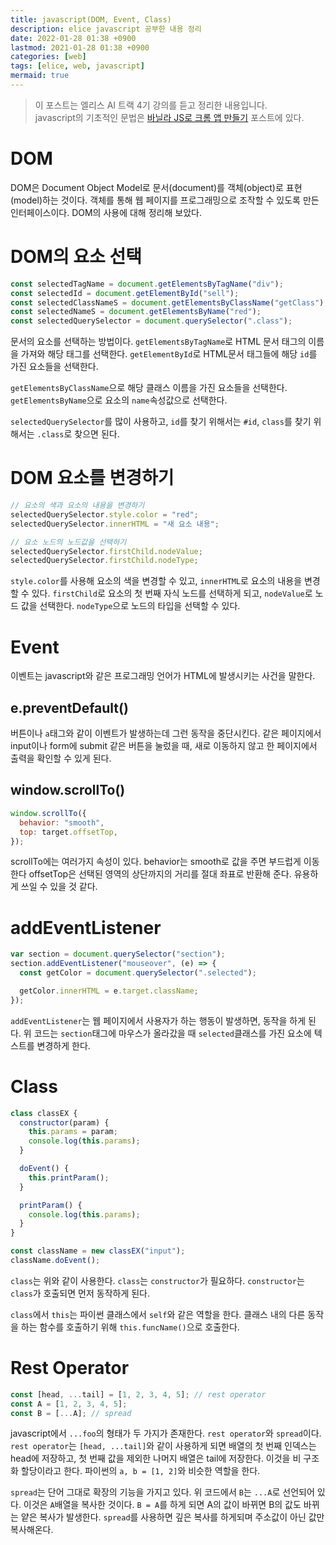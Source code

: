 ```yaml
---
title: javascript(DOM, Event, Class)
description: elice javascript 공부한 내용 정리
date: 2022-01-28 01:38 +0900
lastmod: 2021-01-28 01:38 +0900
categories: [web]
tags: [elice, web, javascript]
mermaid: true
---
```


> 이 포스트는 엘리스 AI 트랙 4기 강의를 듣고 정리한 내용입니다.  
> javascript의 기초적인 문법은 [바닐라 JS로 크롬 앱 만들기](https://s-wlii.github.io/posts/nomad_JS1/) 포스트에 있다.

# DOM

DOM은 Document Object Model로 문서(document)를 객체(object)로 표현(model)하는 것이다. 객체를 통해 웹 페이지를 프로그래밍으로 조작할 수 있도록 만든 인터페이스이다. DOM의 사용에 대해 정리해 보았다.

# DOM의 요소 선택

```jsx
const selectedTagName = document.getElementsByTagName("div");
const selectedId = document.getElementById("sell");
const selectedClassNameS = document.getElementsByClassName("getClass");
const selectedNameS = document.getElementsByName("red");
const selectedQuerySelector = document.querySelector(".class");
```

문서의 요소를 선택하는 방법이다. `getElementsByTagName`로 HTML 문서 태그의 이름을 가져와 해당 태그를 선택한다. `getElementById`로 HTML문서 태그들에 해당 `id`를 가진 요소들을 선택한다.

`getElementsByClassName`으로 해당 클래스 이름을 가진 요소들을 선택한다. `getElementsByName`으로 요소의 `name`속성값으로 선택한다.

`selectedQuerySelector`를 많이 사용하고, `id`를 찾기 위해서는 `#id`, `class`를 찾기 위해서는 `.class`로 찾으면 된다.

# DOM 요소를 변경하기

```jsx
// 요소의 색과 요소의 내용을 변경하기
selectedQuerySelector.style.color = "red";
selectedQuerySelector.innerHTML = "새 요소 내용";

// 요소 노드의 노드값을 선택하기
selectedQuerySelector.firstChild.nodeValue;
selectedQuerySelector.firstChild.nodeType;
```

`style.color`를 사용해 요소의 색을 변경할 수 있고, `innerHTML`로 요소의 내용을 변경할 수 있다. `firstChild`로 요소의 첫 번째 자식 노드를 선택하게 되고, `nodeValue`로 노드 값을 선택한다. `nodeType`으로 노드의 타입을 선택할 수 있다.

# Event

이벤트는 javascript와 같은 프로그래밍 언어가 HTML에 발생시키는 사건을 말한다.

## e.preventDefault()

버튼이나 `a`태그와 같이 이벤트가 발생하는데 그런 동작을 중단시킨다. 같은 페이지에서 input이나 form에 submit 같은 버튼을 눌렀을 때, 새로 이동하지 않고 한 페이지에서 출력을 확인할 수 있게 된다.

## window.scrollTo()

```jsx
window.scrollTo({
  behavior: "smooth",
  top: target.offsetTop,
});
```

scrollTo에는 여러가지 속성이 있다. behavior는 smooth로 값을 주면 부드럽게 이동한다 offsetTop은 선택된 영역의 상단까지의 거리를 절대 좌표로 반환해 준다. 유용하게 쓰일 수 있을 것 같다.

# addEventListener

```jsx
var section = document.querySelector("section");
section.addEventListener("mouseover", (e) => {
  const getColor = document.querySelector(".selected");

  getColor.innerHTML = e.target.className;
});
```

`addEventListener`는 웹 페이지에서 사용자가 하는 행동이 발생하면, 동작을 하게 된다. 위 코드는 `section`태그에 마우스가 올라갔을 때 `selected`클래스를 가진 요소에 텍스트를 변경하게 한다.

# Class

```jsx
class classEX {
  constructor(param) {
    this.params = param;
    console.log(this.params);
  }

  doEvent() {
    this.printParam();
  }

  printParam() {
    console.log(this.params);
  }
}

const className = new classEX("input");
className.doEvent();
```

`class`는 위와 같이 사용한다. `class`는 `constructor`가 필요하다. `constructor`는 `class`가 호출되면 먼저 동작하게 된다.

`class`에서 `this`는 파이썬 클래스에서 `self`와 같은 역할을 한다. 클래스 내의 다른 동작을 하는 함수를 호출하기 위해 `this.funcName()`으로 호출한다.

# Rest Operator

```jsx
const [head, ...tail] = [1, 2, 3, 4, 5]; // rest operator
const A = [1, 2, 3, 4, 5];
const B = [...A]; // spread
```

javascript에서 `...foo`의 형태가 두 가지가 존재한다. `rest operator`와 `spread`이다. `rest operator`는 `[head, ...tail]`와 같이 사용하게 되면 배열의 첫 번째 인덱스는 head에 저장하고, 첫 번째 값을 제외한 나머지 배열은 tail에 저장한다. 이것을 비 구조화 할당이라고 한다. 파이썬의 `a, b = [1, 2]`와 비슷한 역할을 한다.

`spread`는 단어 그대로 확장의 기능을 가지고 있다. 위 코드에서 `B`는 `...A`로 선언되어 있다. 이것은 `A`배열을 복사한 것이다. `B = A`를 하게 되면 A의 값이 바뀌면 B의 값도 바뀌는 얕은 복사가 발생한다. `spread`를 사용하면 깊은 복사를 하게되며 주소값이 아닌 값만 복사해온다.
